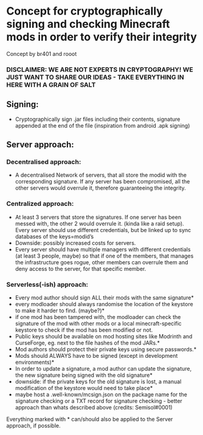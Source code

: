 # Concept for cryptographically signing and checking Minecraft mods in order to verify their integrity

Concept by br401 and rooot

### DISCLAIMER: WE ARE NOT EXPERTS IN CRYPTOGRAPHY! WE JUST WANT TO SHARE OUR IDEAS - TAKE EVERYTHING IN HERE WITH A GRAIN OF SALT

## Signing:
- Cryptographically sign .jar files including their contents, signature appended at the end of the file (inspiration from android .apk signing)


## Server approach:
### Decentralised approach:
- A decentralised Network of servers, that all store the modid with the corresponding signature. If any server has been compromised, all the other servers would overrule it, therefore guaranteeing the integrity.
### Centralized approach:
- At least 3 servers that store the signatures. If one server has been messed with, the other 2 would overrule it. (kinda like a raid setup). Every server should use different credentials, but be linked up to sync databases of the keys=modid’s
- Downside: possibly increased costs for servers.
- Every server should have multiple managers with different credentials (at least 3 people, maybe) so that if one of the members, that manages the infrastructure goes rogue, other members can overrule them and deny access to the server, for that specific member.

### Serverless(-ish) approach:
- Every mod author should sign ALL their mods with the same signature*
- every modloader should always randomise the location of the keystore to make it harder to find. (maybe?)*
- if one mod has been tampered with, the modloader can check the signature of the mod with other mods or a local minecraft-specific keystore to check if the mod has been modified or not.
- Public keys should be available on mod hosting sites like Modrinth and CurseForge, eg. next to the file hashes of the mod JARs.*
- Mod authors should protect their private keys using secure passwords.*
- Mods should ALWAYS have to be signed (except in development environments)*
- In order to update a signature, a mod author can update the signature, the new signature being signed with the old signature*
- downside: if the private keys for the old signature is lost, a manual modification of the keystore would need to take place*
- maybe host a .well-known/mcsign.json on the package name for the signature checking or a TXT record for signature checking - better approach than whats described above (credits: Semisol#0001)



Everything marked with * can/should also be applied to the Server approach, if possible.

